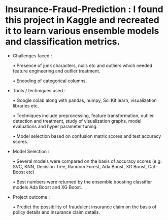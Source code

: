# Insurance-Fraud-Prediction : I found this project in Kaggle and recreated it to learn various ensemble models and classification metrics.
- Challenges faced :
  
  • Presence of junk characters, nulls etc and outliers which needed feature engineering and outlier treatment. 

  • Encoding of categorical columns.

- Tools / techniques used :
  
  • Google colab along with pandas, numpy, Sci Kit learn, visualization libraries etc. 

  • Techniques include preprocessing, feature transformation, outlier detection and treatment, study of visualization graphs, model evaluations and hyper parameter 
  tuning. 
  
  • Model selection based on confusion matrix scores and test accuracy scores. 

- Model Selection :
  
  • Several models were compared on the basis of accuracy scores (e.g. SVC, KNN, Decision Tree, Random Forest, Ada Boost, XG Boost, Cat Boost etc) 

  • Best numbers were returned by the ensemble boosting classifier models Ada Boost and XG Boost. 

- Project outcome :
  
  • Predict the possibility of fraudulent insurance claim on the basis of policy details and insurance claim details. 
